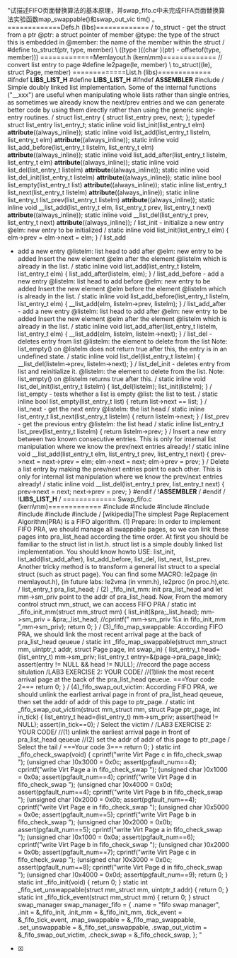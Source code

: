 "试描述FIFO页面替换算法的基本原理，并swap_fifo.c中未完成FIFA页面替换算法实验函数map_swappable()和swap_out_vic
tim() 。 =============Defs.h (libs)============= /   to_struct - get the
struct from a ptr  @ptr: a struct pointer of member  @type: the type of the
struct this is embedded in  @member: the name of the member within the struct
 / #define to_struct(ptr, type, member) \ ((type )((char )(ptr) -
offsetof(type, member))) =============Memlayout.h (kern\mm)============= //
convert list entry to page #define le2page(le, member) \ to_struct((le),
struct Page, member) =============List.h (libs)============= #ifndef
__LIBS_LIST_H__ #define __LIBS_LIST_H__ #ifndef __ASSEMBLER__ #include  /  
Simple doubly linked list implementation.   Some of the internal functions
("__xxx") are useful when manipulating  whole lists rather than single
entries, as sometimes we already know  the next/prev entries and we can
generate better code by using them  directly rather than using the generic
single-entry routines.  / struct list_entry { struct list_entry prev,
next; }; typedef struct list_entry list_entry_t; static inline void
list_init(list_entry_t elm) __attribute__((always_inline)); static inline
void list_add(list_entry_t listelm, list_entry_t elm)
__attribute__((always_inline)); static inline void
list_add_before(list_entry_t listelm, list_entry_t elm)
__attribute__((always_inline)); static inline void list_add_after(list_entry_t
listelm, list_entry_t elm) __attribute__((always_inline)); static inline
void list_del(list_entry_t listelm) __attribute__((always_inline)); static
inline void list_del_init(list_entry_t listelm)
__attribute__((always_inline)); static inline bool list_empty(list_entry_t
list) __attribute__((always_inline)); static inline list_entry_t
list_next(list_entry_t listelm) __attribute__((always_inline)); static
inline list_entry_t list_prev(list_entry_t listelm)
__attribute__((always_inline)); static inline void __list_add(list_entry_t
elm, list_entry_t prev, list_entry_t next) __attribute__((always_inline));
static inline void __list_del(list_entry_t prev, list_entry_t next)
__attribute__((always_inline)); /   list_init - initialize a new entry 
@elm: new entry to be initialized  / static inline void
list_init(list_entry_t elm) { elm->prev = elm->next = elm; } /   list_add
- add a new entry  @listelm: list head to add after  @elm: new entry to be
added   Insert the new element @elm after the element @listelm which  is
already in the list.  / static inline void list_add(list_entry_t listelm,
list_entry_t elm) { list_add_after(listelm, elm); } /   list_add_before -
add a new entry  @listelm: list head to add before  @elm: new entry to be
added   Insert the new element @elm before the element @listelm which  is
already in the list.  / static inline void list_add_before(list_entry_t
listelm, list_entry_t elm) { __list_add(elm, listelm->prev, listelm); } / 
 list_add_after - add a new entry  @listelm: list head to add after  @elm:
new entry to be added   Insert the new element @elm after the element
@listelm which  is already in the list.  / static inline void
list_add_after(list_entry_t listelm, list_entry_t elm) { __list_add(elm,
listelm, listelm->next); } /   list_del - deletes entry from list 
@listelm: the element to delete from the list   Note: list_empty() on
@listelm does not return true after this, the entry is  in an undefined
state.  / static inline void list_del(list_entry_t listelm) {
__list_del(listelm->prev, listelm->next); } /   list_del_init - deletes
entry from list and reinitialize it.  @listelm: the element to delete from
the list.   Note: list_empty() on @listelm returns true after this.  /
static inline void list_del_init(list_entry_t listelm) { list_del(listelm);
list_init(listelm); } /   list_empty - tests whether a list is empty 
@list: the list to test.  / static inline bool list_empty(list_entry_t
list) { return list->next == list; } /   list_next - get the next entry 
@listelm: the list head / static inline list_entry_t 
list_next(list_entry_t listelm) { return listelm->next; } /   list_prev -
get the previous entry  @listelm: the list head / static inline
list_entry_t  list_prev(list_entry_t listelm) { return listelm->prev; } / 
 Insert a new entry between two known consecutive entries.   This is only
for internal list manipulation where we know  the prev/next entries already!
 / static inline void __list_add(list_entry_t elm, list_entry_t prev,
list_entry_t next) { prev->next = next->prev = elm; elm->next = next;
elm->prev = prev; } /   Delete a list entry by making the prev/next entries
point to each other.   This is only for internal list manipulation where we
know  the prev/next entries already!  / static inline void
__list_del(list_entry_t prev, list_entry_t next) { prev->next = next;
next->prev = prev; } #endif / !__ASSEMBLER__ / #endif / !__LIBS_LIST_H__ /
============= Swap_fifo.c (kern\mm)============= #include  #include  #include
\#include  #include  #include  #include  / [wikipedia]The simplest Page
Replacement Algorithm(PRA) is a FIFO algorithm.  (1) Prepare: In order to
implement FIFO PRA, we should manage all swappable pages, so we can  link
these pages into pra_list_head according the time order. At first you should 
be familiar to the struct list in list.h. struct list is a simple doubly
linked list  implementation. You should know howto USE: list_init,
list_add(list_add_after),  list_add_before, list_del, list_next, list_prev.
Another tricky method is to transform  a general list struct to a special
struct (such as struct page). You can find some MACRO:  le2page (in
memlayout.h), (in future labs: le2vma (in vmm.h), le2proc (in proc.h),etc. /
list_entry_t pra_list_head; /  (2) _fifo_init_mm: init pra_list_head and let
mm->sm_priv point to the addr of pra_list_head.  Now, From the memory control
struct mm_struct, we can access FIFO PRA / static int _fifo_init_mm(struct
mm_struct mm) { list_init(&amp;pra;_list_head); mm->sm_priv =
&amp;pra;_list_head; //cprintf(" mm->sm_priv %x in
fifo_init_mm
",mm->sm_priv); return 0; } /  (3)_fifo_map_swappable:
According FIFO PRA, we should link the most recent arrival page at the back of
pra_list_head qeueue / static int _fifo_map_swappable(struct mm_struct mm,
uintptr_t addr, struct Page page, int swap_in) { list_entry_t
head=(list_entry_t) mm->sm_priv; list_entry_t entry=&(page->pra_page_link);
assert(entry != NULL && head != NULL); //record the page access situlation
/LAB3 EXERCISE 2: YOUR CODE/ //(1)link the most recent arrival page at the
back of the pra_list_head qeueue. ===Your code 2=== return 0; } / 
(4)_fifo_swap_out_victim: According FIFO PRA, we should unlink the earliest
arrival page in front of pra_list_head qeueue,  then set the addr of addr of
this page to ptr_page. / static int _fifo_swap_out_victim(struct mm_struct
mm, struct Page  ptr_page, int in_tick) { list_entry_t
head=(list_entry_t) mm->sm_priv; assert(head != NULL); assert(in_tick==0);
/ Select the victim / /LAB3 EXERCISE 2: YOUR CODE/ //(1) unlink the
earliest arrival page in front of pra_list_head qeueue //(2) set the addr of
addr of this page to ptr_page / Select the tail / ===Your code 3=== return
0; } static int _fifo_check_swap(void) { cprintf("write Virt Page c in
fifo_check_swap
"); (unsigned char )0x3000 = 0x0c; assert(pgfault_num==4);
cprintf("write Virt Page a in fifo_check_swap
"); (unsigned char )0x1000 =
0x0a; assert(pgfault_num==4); cprintf("write Virt Page d in
fifo_check_swap
"); (unsigned char )0x4000 = 0x0d; assert(pgfault_num==4);
cprintf("write Virt Page b in fifo_check_swap
"); (unsigned char )0x2000 =
0x0b; assert(pgfault_num==4); cprintf("write Virt Page e in
fifo_check_swap
"); (unsigned char )0x5000 = 0x0e; assert(pgfault_num==5);
cprintf("write Virt Page b in fifo_check_swap
"); (unsigned char )0x2000 =
0x0b; assert(pgfault_num==5); cprintf("write Virt Page a in
fifo_check_swap
"); (unsigned char )0x1000 = 0x0a; assert(pgfault_num==6);
cprintf("write Virt Page b in fifo_check_swap
"); (unsigned char )0x2000 =
0x0b; assert(pgfault_num==7); cprintf("write Virt Page c in
fifo_check_swap
"); (unsigned char )0x3000 = 0x0c; assert(pgfault_num==8);
cprintf("write Virt Page d in fifo_check_swap
"); (unsigned char )0x4000 =
0x0d; assert(pgfault_num==9); return 0; } static int _fifo_init(void) { return
0; } static int _fifo_set_unswappable(struct mm_struct mm, uintptr_t addr) {
return 0; } static int _fifo_tick_event(struct mm_struct mm) { return 0; }
struct swap_manager swap_manager_fifo = { .name = "fifo swap manager", .init =
&_fifo_init, .init_mm = &_fifo_init_mm, .tick_event = &_fifo_tick_event,
.map_swappable = &_fifo_map_swappable, .set_unswappable =
&_fifo_set_unswappable, .swap_out_victim = &_fifo_swap_out_victim, .check_swap
= &_fifo_check_swap, }; "
- [x]  

